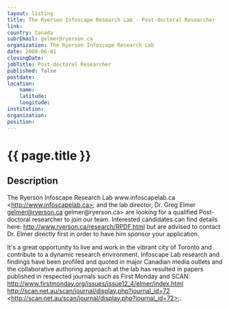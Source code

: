 ```yaml
---
layout: listing
title: The Ryerson Infoscape Research Lab - Post-doctoral Researcher
link:
country: Canada
subrEmail: gelmer@ryerson.ca
organization: The Ryerson Infoscape Research Lab 
date: 2008-06-01
closingDate: 
jobTitle: Post-doctoral Researcher
published: false
postdate:
location:
	name: 
	latitude: 
	longitude: 
institution: 
organization: 
position: 
--- 
```



# {{ page.title }}

## Description






<p class="hft-paras">The Ryerson Infoscape Research Lab www.infoscapelab.ca <<a href="http://www.infoscapelab.ca>" class="hft-urls">http://www.infoscapelab.ca></a>; and the lab director, Dr. Greg Elmer <a href="mailto:gelmer@ryerson.ca" class="hft-email">gelmer@ryerson.ca</a> <mailto:<a href="mailto:gelmer@ryerson.ca" class="hft-email">gelmer@ryerson.ca</a>> are looking for a qualified Post-doctoral researcher to join our team.  Interested candidates can find details here: <a href="http://www.ryerson.ca/research/RPDF.html" class="hft-urls">http://www.ryerson.ca/research/RPDF.html</a> but are advised to contact Dr. Elmer directly first in order to have him
sponsor your application.</p>

<p class="hft-paras">It's a great opportunity to live and work in the vibrant city of Toronto and contribute to a dynamic research environment.  Infoscape Lab research and findings have been profiled and quoted in major Canadian media outlets and the collaborative authoring approach at the lab has resulted in papers published in respected journals such as First Monday and SCAN: <a href="http://www.firstmonday.org/issues/issue12_4/elmer/index.html" class="hft-urls">http://www.firstmonday.org/issues/issue12_4/elmer/index.html</a> <a href="http://scan.net.au/scan/journal/display.php?journal_id=72" class="hft-urls">http://scan.net.au/scan/journal/display.php?journal_id=72</a> <<a href="http://scan.net.au/scan/journal/display.php?journal_id=72>" class="hft-urls">http://scan.net.au/scan/journal/display.php?journal_id=72></a>;.</p>


